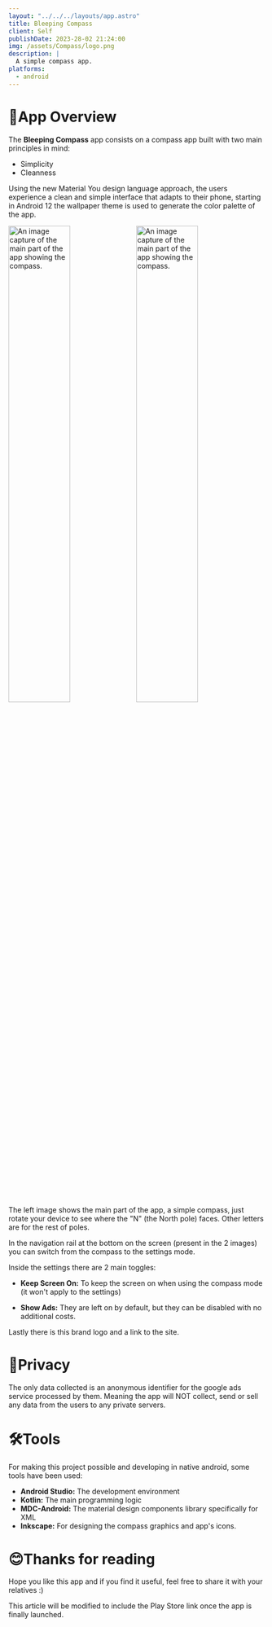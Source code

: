 ```yaml
---
layout: "../../../layouts/app.astro"
title: Bleeping Compass
client: Self
publishDate: 2023-28-02 21:24:00
img: /assets/Compass/logo.png
description: |
  A simple compass app.
platforms:
  - android
---
```


# 📲App Overview
The **Bleeping Compass** app consists on a compass app built with two main principles in mind:

- Simplicity
- Cleanness

Using the new Material You design language approach, the users experience a clean and simple interface that adapts to their phone, starting in Android 12 the wallpaper theme is used to generate the color palette of the app.

<img src="/assets/Compass/image1.png" alt="An image capture of the main part of the app showing the compass." width=49% height=49%>

<img src="/assets/Compass/image2.png" alt="An image capture of the main part of the app showing the compass." width=49% height=49%>

The left image shows the main part of the app, a simple compass, just rotate your device to see where the "N" (the North pole) faces. Other letters are for the rest of poles.

In the navigation rail at the bottom on the screen (present in the 2 images) you can switch from the compass to the settings mode.

Inside the settings there are 2 main toggles:

- **Keep Screen On:** To keep the screen on when using the compass mode (it won't apply to the settings)

- **Show Ads:** They are left on by default, but they can be disabled with no additional costs.

Lastly there is this brand logo and a link to the site.

# 🔏Privacy
The only data collected is an anonymous identifier for the google ads service processed by them.
Meaning the app will NOT collect, send or sell any data from the users to any private servers.

# 🛠️Tools
For making this project possible and developing in native android, some tools have been used:

- **Android Studio:** The development environment 
- **Kotlin:** The main programming logic 
- **MDC-Android:** The material design components library specifically for XML
- **Inkscape:** For designing the compass graphics and app's icons. 

# 😊Thanks for reading
Hope you like this app and if you find it useful, feel free to share it with your relatives :)

This article will be modified to include the Play Store link once the app is finally launched.
